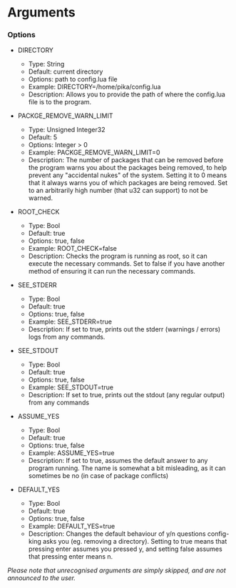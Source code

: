 # Arguments

### Options

- DIRECTORY
    - Type: String
    - Default: current directory
    - Options: path to config.lua file
    - Example: DIRECTORY=/home/pika/config.lua
    - Description: Allows you to provide the path of where the config.lua file is to the program.

- PACKGE_REMOVE_WARN_LIMIT
    - Type: Unsigned Integer32
    - Default: 5
    - Options: Integer > 0
    - Example: PACKGE_REMOVE_WARN_LIMIT=0
    - Description: The number of packages that can be removed before the program warns you about the packages being removed, to help prevent any "accidental nukes" of the system. Setting it to 0 means that it always warns you of which packages are being removed. Set to an arbitrarily high number (that u32 can support) to not be warned.

- ROOT_CHECK
    - Type: Bool
    - Default: true
    - Options: true, false
    - Example: ROOT_CHECK=false
    - Description: Checks the program is running as root, so it can execute the necessary commands. Set to false if you have another method of ensuring it can run the necessary commands.

- SEE_STDERR
    - Type: Bool
    - Default: true
    - Options: true, false
    - Example: SEE_STDERR=true
    - Description: If set to true, prints out the stderr (warnings / errors) logs from any commands.

- SEE_STDOUT
    - Type: Bool
    - Default: true
    - Options: true, false
    - Example: SEE_STDOUT=true
    - Description: If set to true, prints out the stdout (any regular output) from any commands

- ASSUME_YES
    - Type: Bool
    - Default: true
    - Options: true, false
    - Example: ASSUME_YES=true
    - Description: If set to true, assumes the default answer to any program running. The name is somewhat a bit misleading, as it can sometimes be no (in case of package conflicts)

- DEFAULT_YES
    - Type: Bool
    - Default: true
    - Options: true, false
    - Example: DEFAULT_YES=true
    - Description: Changes the default behaviour of y/n questions config-king asks you (eg. removing a directory). Setting to true means that pressing enter assumes you pressed y, and setting false assumes that pressing enter means n.

*Please note that unrecognised arguments are simply skipped, and are not announced to the user.* 

